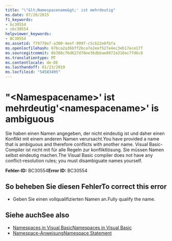 ```yaml
---
title: "\"&lt;Namespacename&gt;' ist mehrdeutig"
ms.date: 07/20/2015
f1_keywords:
- bc30554
- vbc30554
helpviewer_keywords:
- BC30554
ms.assetid: f79778e7-a300-4eef-999f-c5cb22e0fbfa
ms.openlocfilehash: 67bca2a36bff2bca7e2eef527e4ec3eb17ace17f
ms.sourcegitcommit: 6b308cf6d627d78ee36dbbae8972a310ac7fd6c8
ms.translationtype: MT
ms.contentlocale: de-DE
ms.lasthandoff: 01/23/2019
ms.locfileid: "54583495"
---
```

# <a name="ltnamespacenamegt-is-ambiguous"></a><span data-ttu-id="b0dea-102">"&lt;Namespacename&gt;' ist mehrdeutig</span><span class="sxs-lookup"><span data-stu-id="b0dea-102">'&lt;namespacename&gt;' is ambiguous</span></span>
<span data-ttu-id="b0dea-103">Sie haben einen Namen angegeben, der nicht eindeutig ist und daher einen Konflikt mit einem anderen Namen verursacht.</span><span class="sxs-lookup"><span data-stu-id="b0dea-103">You have provided a name that is ambiguous and therefore conflicts with another name.</span></span> <span data-ttu-id="b0dea-104">Visual Basic-Compiler ist nicht mit für alle Regeln zur konfliktlösung. Sie müssen Namen selbst eindeutig machen.</span><span class="sxs-lookup"><span data-stu-id="b0dea-104">The Visual Basic compiler does not have any conflict-resolution rules; you must disambiguate names yourself.</span></span>  
  
 <span data-ttu-id="b0dea-105">**Fehler-ID:** BC30554</span><span class="sxs-lookup"><span data-stu-id="b0dea-105">**Error ID:** BC30554</span></span>  
  
## <a name="to-correct-this-error"></a><span data-ttu-id="b0dea-106">So beheben Sie diesen Fehler</span><span class="sxs-lookup"><span data-stu-id="b0dea-106">To correct this error</span></span>  
  
-   <span data-ttu-id="b0dea-107">Geben Sie einen vollqualifizierten Namen an.</span><span class="sxs-lookup"><span data-stu-id="b0dea-107">Fully qualify the name.</span></span>  
  
## <a name="see-also"></a><span data-ttu-id="b0dea-108">Siehe auch</span><span class="sxs-lookup"><span data-stu-id="b0dea-108">See also</span></span>
- [<span data-ttu-id="b0dea-109">Namespaces in Visual Basic</span><span class="sxs-lookup"><span data-stu-id="b0dea-109">Namespaces in Visual Basic</span></span>](../../visual-basic/programming-guide/program-structure/namespaces.md)
- [<span data-ttu-id="b0dea-110">Namespace-Anweisung</span><span class="sxs-lookup"><span data-stu-id="b0dea-110">Namespace Statement</span></span>](../../visual-basic/language-reference/statements/namespace-statement.md)
